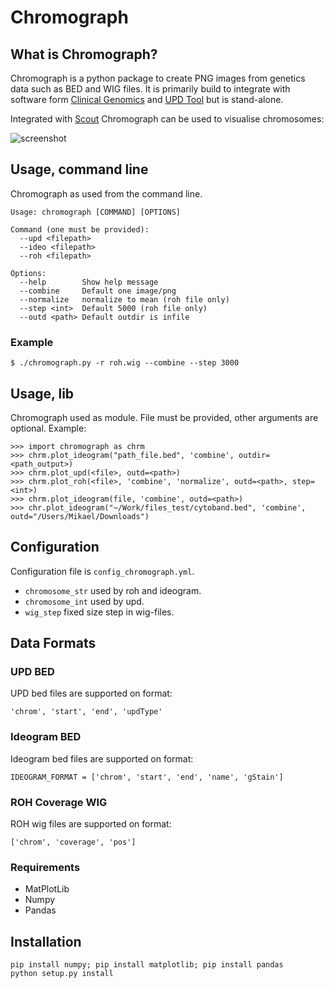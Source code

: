 # Chromograph

## What is Chromograph?
Chromograph is a python package to create PNG images from genetics data
such as BED and WIG files. It is primarily build to integrate with
software form [Clinical Genomics](https://github.com/Clinical-Genomics) and
[UPD Tool](https://github.com/bjhall/upd) but is stand-alone.

Integrated with [Scout](https://github.com/Clinical-Genomics/scout)
Chromograph can be used to visualise chromosomes:

![screenshot](https://github.com/mikaell/chromograph/blob/master/scout_example.png)


## Usage, command line
Chromograph as used from the command line.

```
Usage: chromograph [COMMAND] [OPTIONS]

Command (one must be provided):
  --upd <filepath>
  --ideo <filepath>
  --roh <filepath>

Options:
  --help        Show help message
  --combine     Default one image/png
  --normalize   normalize to mean (roh file only)
  --step <int>  Default 5000 (roh file only)
  --outd <path> Default outdir is infile
```

### Example
```
$ ./chromograph.py -r roh.wig --combine --step 3000
```

## Usage, lib
Chromograph used as module. File must be provided, other arguments are
optional. Example:
```
>>> import chromograph as chrm
>>> chrm.plot_ideogram("path_file.bed", 'combine', outdir=<path_output>)
>>> chrm.plot_upd(<file>, outd=<path>)
>>> chrm.plot_roh(<file>, 'combine', 'normalize', outd=<path>, step=<int>)
>>> chrm.plot_ideogram(file, 'combine', outd=<path>)
>>> chr.plot_ideogram("~/Work/files_test/cytoband.bed", 'combine', outd="/Users/Mikael/Downloads")

```

## Configuration
Configuration file is `config_chromograph.yml`.

* `chromosome_str` used by roh and ideogram.
* `chromosome_int` used by upd.
* `wig_step` fixed size step in wig-files.




## Data Formats
### UPD BED
UPD bed files are supported on format:
```
'chrom', 'start', 'end', 'updType'
```

### Ideogram BED
Ideogram bed files are supported on format:
```
IDEOGRAM_FORMAT = ['chrom', 'start', 'end', 'name', 'gStain']
```

### ROH Coverage WIG
ROH wig files are supported on format:
```
['chrom', 'coverage', 'pos']
```

### Requirements
 * MatPlotLib
 * Numpy
 * Pandas

## Installation
```
pip install numpy; pip install matplotlib; pip install pandas
python setup.py install
```
